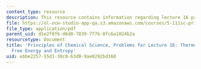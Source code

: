 ```yaml
---
content_type: resource
description: This resource contains information regarding lecture 16 problem.
file: https://ol-ocw-studio-app-qa.s3.amazonaws.com/courses/5-111sc-principles-of-chemical-science-fall-2014/ebbe225755d138c063d89ae0292bd360_MIT5_111F14_Lec16Prob.pdf
file_type: application/pdf
parent_uid: d1e2f8f6-d6d0-7839-7f7b-8fc6a1024b2a
resourcetype: Document
title: 'Principles of Chemical Science, Problems for Lecture 16: Thermodynamics: Gibbs
  Free Energy and Entropy'
uid: ebbe2257-55d1-38c0-63d8-9ae0292bd360
---
```

